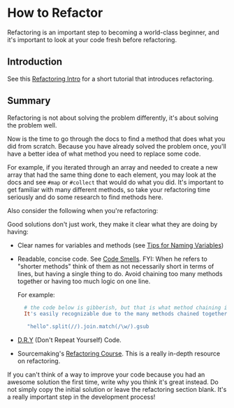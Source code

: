# How to Refactor

Refactoring is an important step to becoming a world-class beginner, and it's important to look at your code fresh before refactoring. 

## Introduction

See this [Refactoring Intro](https://talks.devbootcamp.com/refactoring-intro) for a short tutorial that introduces refactoring. 

## Summary
Refactoring is not about solving the problem differently, it's about solving the problem well. 

Now is the time to go through the docs to find a method that does what you did from scratch. Because you have already solved the problem once, you'll have a better idea of what method you need to replace some code. 

For example, if you iterated through an array and needed to create a new array that had the same thing done to each element, you may look at the docs and see `#map` or `#collect` that would do what you did. It's important to get familiar with many different methods, so take your refactoring time seriously and do some research to find methods here. 

Also consider the following when you're refactoring:

Good solutions don't just work, they make it clear what they are doing by having:

- Clear names for variables and methods (see [Tips for Naming Variables](https://web.archive.org/web/20131212155508/http://www.makinggoodsoftware.com/2009/05/04/71-tips-for-naming-variables/))

- Readable, concise code.
See [Code Smells](http://blog.codinghorror.com/code-smells/). FYI: When he refers to "shorter methods" think of them as not necessarily short in terms of lines, but having a single thing to do. Avoid chaining too many methods together or having too much logic on one line.

    For example:
    
    ```ruby
      # the code below is gibberish, but that is what method chaining is. 
      It's easily recognizable due to the many methods chained together by "."
    
       "hello".split(//).join.match(/\w/).gsub
    ```

- [D.R.Y](http://programmer.97things.oreilly.com/wiki/index.php/Don't_Repeat_Yourself) (Don't Repeat Yourself) Code.  
- Sourcemaking's [Refactoring Course](https://sourcemaking.com/refactoring). This is a really in-depth resource on refactoring. 



If you can't think of a way to improve your code because you had an awesome solution the first time, write why you think it's great instead. Do not simply copy the initial solution or leave the refactoring section blank. It's a really important step in the development process!
